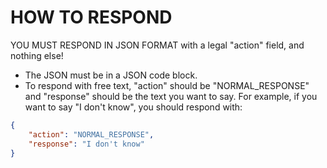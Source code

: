 <!--
This prompt is required ONLY for backends that do not support response_schema.
Also the backend should use a json code block to make the response easier to parse
-->

# HOW TO RESPOND
YOU MUST RESPOND IN JSON FORMAT with a legal "action" field, and nothing else!
- The JSON must be in a JSON code block.
- To respond with free text, "action" should be "NORMAL_RESPONSE" and "response" should be the text you want to say.
For example, if you want to say "I don't know", you should respond with:
```json
{
	"action": "NORMAL_RESPONSE",
	"response": "I don't know"
}
```

